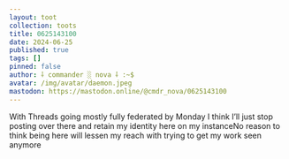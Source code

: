 ```yaml
---
layout: toot
collection: toots
title: 0625143100
date: 2024-06-25
published: true
tags: []
pinned: false
author: ⸸ commander ░ nova ⸸ :~$
avatar: /img/avatar/daemon.jpeg
mastodon: https://mastodon.online/@cmdr_nova/0625143100
---
```


With Threads going mostly fully federated by Monday I think I’ll just stop posting over there and retain my identity here on my instanceNo reason to think being here will lessen my reach with trying to get my work seen anymore
